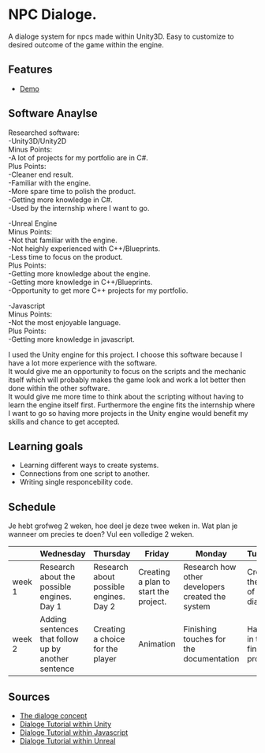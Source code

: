 # NPC Dialoge.

A dialoge system for npcs made within Unity3D. Easy to customize to desired outcome of the game within the engine.

## Features
- [Demo](lucashilgevoord.com/demo/NPCDialoge)

## Software Anaylse 
Researched software:<br>
-Unity3D/Unity2D<br>
	Minus Points:<br>
		-A lot of projects for my portfolio are in C#.<br>
	Plus Points:<br>
		-Cleaner end result.<br>
		-Familiar with the engine.<br>
		-More spare time to polish the product.<br>
		-Getting more knowledge in C#.<br>
		-Used by the internship where I want to go.<br>

-Unreal Engine<br>
	Minus Points:<br>
		-Not that familiar with the engine.<br>
		-Not heighly experienced with C++/Blueprints.<br>
		-Less time to focus on the product.<br>
	Plus Points:<br>
		-Getting more knowledge about the engine.<br>
		-Getting more knowledge in C++/Blueprints.<br>
		-Opportunity to get more C++ projects for my portfolio.<br>

-Javascript<br>
	Minus Points:<br>
		-Not the most enjoyable language.<br>
	Plus Points:<br>
		-Getting more knowledge in javascript.<br>

I used the Unity engine for this project. I choose this software because I have a lot more experience with the software. <br>
It would give me an opportunity to focus on the scripts and the mechanic itself which will probably makes the game look and work a lot better then done within the other software.<br>
It would give me more time to think about the scripting without having to learn the engine itself first.
Furthermore the engine fits the internship where I want to go so having more projects in the Unity engine would benefit my skills and chance to get accepted.


## Learning goals 
- Learning different ways to create systems.
- Connections from one script to another.
- Writing single responcebility code.

## Schedule 
Je hebt grofweg 2 weken, hoe deel je deze twee weken in. Wat plan je wanneer om precies te doen?
Vul een volledige 2 weken.

| | Wednesday | Thursday | Friday | Monday | Tuesday |
| --- | --- | --- | --- | --- | --- |
|week 1 | Research about the possible engines. Day 1 | Research about possible engines. Day 2 | Creating a plan to start the project. | Research how other developers created the system | Creating the start of the dialoge |
|week 2 | Adding sentences that follow up by another sentence | Creating a choice for the player | Animation | Finishing touches for the documentation | Handing in the finished product |

## Sources
- [The dialoge concept](https://www.youtube.com/watch?v=C1SfZ2Fp_BQ)
- [Dialoge Tutorial within Unity](https://www.youtube.com/watch?v=_nRzoTzeyxU&t=1s)
- [Dialoge Tutorial within Javascript](https://www.youtube.com/watch?v=OjldfRR0pZs)
- [Dialoge Tutorial within Unreal](https://www.youtube.com/watch?v=vho7w6rUU7A)
